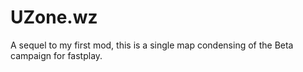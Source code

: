 # UZone.wz
A sequel to my first mod, this is a single map condensing of the Beta campaign for fastplay.
